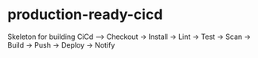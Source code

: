 # production-ready-cicd
Skeleton for building CiCd --> Checkout → Install → Lint → Test → Scan → Build → Push → Deploy → Notify

